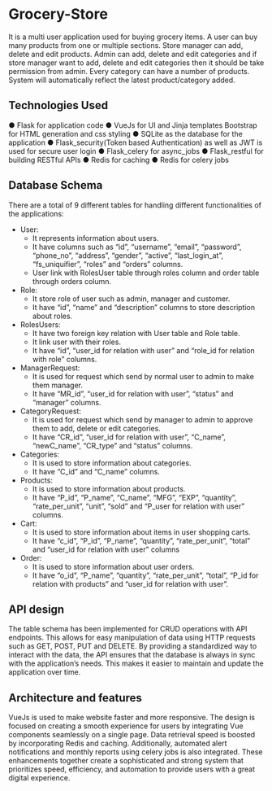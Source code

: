 # Grocery-Store
It is a multi user application used for buying grocery items. A user can buy many products from one or multiple sections. Store manager can add, delete and edit products. Admin can add, delete and edit categories and if store manager want to add, delete and edit categories then it should be take permission from admin. Every category can have a number of products. System will automatically reflect the latest product/category added.

## Technologies Used
● Flask for application code
● VueJs for UI and Jinja templates Bootstrap for HTML generation and css styling
● SQLite as the database for the application
● Flask_security(Token based Authentication) as well as JWT is used for secure user login
● Flask_celery for async_jobs
● Flask_restful for building RESTful APIs
● Redis for caching
● Redis for celery jobs

## Database Schema
There are a total of 9 different tables for handling different functionalities of the applications:
* User:
   - It represents information about users.
   - It have columns such as “id”, “username”, “email”, “password”, “phone_no”, “address”, “gender”, “active”, “last_login_at”, “fs_uniquifier”, “roles” and “orders” columns.
   - User link with RolesUser table through roles column and order table through orders column.
* Role:
   - It store role of user such as admin, manager and customer.
   - It have “id”, “name” and “description” columns to store description about roles.
* RolesUsers:
   - It have two foreign key relation with User table and Role table.
   - It link user with their roles.
   - It have “id”, “user_id for relation with user” and “role_id for relation with role” columns.
* ManagerRequest:
   - It is used for request which send by normal user to admin to make them manager.
   - It have “MR_id”, “user_id for relation with user”, “status” and “manager” columns.
* CategoryRequest:
   - It is used for request which send by manager to admin to approve them to add, delete or edit categories.
   - It have “CR_id”, “user_id for relation with user”, “C_name”, “newC_name”, “CR_type” and
“status” columns.
* Categories:
   - It is used to store information about categories.
   - It have “C_id” and “C_name” columns.
* Products:
   - It is used to store information about products.
   - It have “P_id”, “P_name”, “C_name”, “MFG”, “EXP”, “quantity”, “rate_per_unit”, “unit”, “sold” and “P_user for relation with user” columns.
* Cart:
   - It is used to store information about items in user shopping carts.
   - It have “c_id”, “P_id”, “P_name”, “quantity”, “rate_per_unit”, “total” and “user_id for relation with user” columns
* Order:
   - It is used to store information about user orders.
   - It have “o_id”, “P_name”, “quantity”, “rate_per_unit”, “total”, “P_id for relation with products” and “user_id for relation with user”.
     
## API design
The table schema has been implemented for CRUD operations with API endpoints. This allows for easy manipulation of data using HTTP requests such as GET, POST, PUT and DELETE. By providing a standardized way to interact with the data, the API ensures that the database is always in sync with the application’s needs.
This makes it easier to maintain and update the application over time.

## Architecture and features
VueJs is used to make website faster and more responsive. The design is focused on creating a smooth experience for users by integrating Vue components seamlessly on a single page. Data retrieval speed is boosted by incorporating Redis and caching. Additionally, automated alert notifications and monthly reports using celery jobs is also integrated. These enhancements together create a sophisticated and strong system that prioritizes speed, efficiency, and automation to provide users with a great digital experience. 

